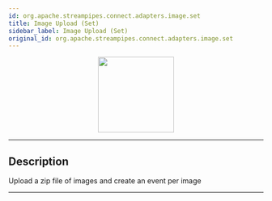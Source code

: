 ```yaml
---
id: org.apache.streampipes.connect.adapters.image.set
title: Image Upload (Set)
sidebar_label: Image Upload (Set)
original_id: org.apache.streampipes.connect.adapters.image.set
---
```


<!--
  ~ Licensed to the Apache Software Foundation (ASF) under one or more
  ~ contributor license agreements.  See the NOTICE file distributed with
  ~ this work for additional information regarding copyright ownership.
  ~ The ASF licenses this file to You under the Apache License, Version 2.0
  ~ (the "License"); you may not use this file except in compliance with
  ~ the License.  You may obtain a copy of the License at
  ~
  ~    http://www.apache.org/licenses/LICENSE-2.0
  ~
  ~ Unless required by applicable law or agreed to in writing, software
  ~ distributed under the License is distributed on an "AS IS" BASIS,
  ~ WITHOUT WARRANTIES OR CONDITIONS OF ANY KIND, either express or implied.
  ~ See the License for the specific language governing permissions and
  ~ limitations under the License.
  ~
  -->



<p align="center"> 
    <img src="/docs/img/pipeline-elements/org.apache.streampipes.connect.adapters.image.set/icon.png" width="150px;" class="pe-image-documentation"/>
</p>

***

## Description
Upload a zip file of images and create an event per image


***

